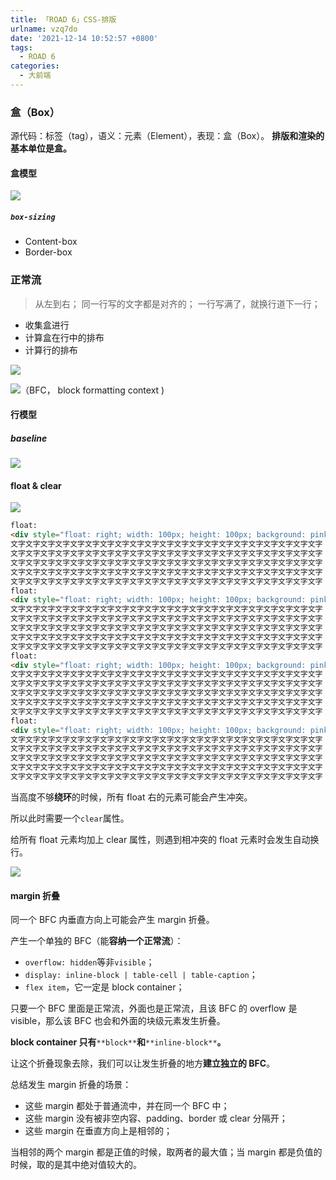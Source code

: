```yaml
---
title: 「ROAD 6」CSS-排版
urlname: vzq7do
date: '2021-12-14 10:52:57 +0800'
tags:
  - ROAD 6
categories:
  - 大前端
---
```


### 盒（Box）

源代码：标签（tag），语义：元素（Element），表现：盒（Box）。
**排版和渲染的基本单位是盒。**

#### 盒模型

![](https://gitee.com/httishere/blog-image/raw/master/img/WechatIMG1084.png#id=u0xtd&originHeight=468&originWidth=704&originalType=binary∶=1&status=done&style=none)

##### `box-sizing`

- Content-box
- Border-box

### 正常流

> 从左到右；
> 同一行写的文字都是对齐的；
> 一行写满了，就换行道下一行；

- 收集盒进行
- 计算盒在行中的排布
- 计算行的排布

![](https://gitee.com/httishere/blog-image/raw/master/img/Xnip2021-12-13_10-47-21.jpg#id=MRvHg&originHeight=188&originWidth=658&originalType=binary∶=1&status=done&style=none)

![](https://gitee.com/httishere/blog-image/raw/master/img/Xnip2021-12-13_10-50-08.jpg#id=zqkBe&originHeight=464&originWidth=422&originalType=binary∶=1&status=done&style=none)（BFC， block formatting context )

#### 行模型

##### baseline

![](https://gitee.com/httishere/blog-image/raw/master/img/20211213110129.png#id=twFZm&originHeight=262&originWidth=696&originalType=binary∶=1&status=done&style=none)

#### float & clear

![](https://gitee.com/httishere/blog-image/raw/master/img/20211213162357.png#id=QfPuf&originHeight=644&originWidth=2876&originalType=binary∶=1&status=done&style=none)

```html
float:
<div style="float: right; width: 100px; height: 100px; background: pink;"></div>
文字文字文字文字文字文字文字文字文字文字文字文字文字文字文字文字文字文字文字文字文字
文字文字文字文字文字文字文字文字文字文字文字文字文字文字文字文字文字文字文字文字文字
文字文字文字文字文字文字文字文字文字文字文字文字文字文字文字文字文字文字文字文字文字
文字文字文字文字文字文字文字文字文字文字文字文字文字文字文字文字文字文字文字文字文字
文字文字文字文字文字文字文字文字文字文字文字文字文字文字文字文字文字文字文字文字文字
float:
<div style="float: right; width: 100px; height: 100px; background: pink;"></div>
文字文字文字文字文字文字文字文字文字文字文字文字文字文字文字文字文字文字文字文字文字
文字文字文字文字文字文字文字文字文字文字文字文字文字文字文字文字文字文字文字文字文字
文字文字文字文字文字文字文字文字文字文字文字文字文字文字文字文字文字文字文字文字文字
文字文字文字文字文字文字文字文字文字文字文字文字文字文字文字文字文字文字文字文字文字
文字文字文字文字文字文字文字文字文字文字文字文字文字文字文字文字文字文字文字文字文字
float:
<div style="float: right; width: 100px; height: 100px; background: pink;"></div>
文字文字文字文字文字文字文字文字文字文字文字文字文字文字文字文字文字文字文字文字文字
文字文字文字文字文字文字文字文字文字文字文字文字文字文字文字文字文字文字文字文字文字
文字文字文字文字文字文字文字文字文字文字文字文字文字文字文字文字文字文字文字文字文字
文字文字文字文字文字文字文字文字文字文字文字文字文字文字文字文字文字文字文字文字文字
文字文字文字文字文字文字文字文字文字文字文字文字文字文字文字文字文字文字文字文字文字
float:
<div style="float: right; width: 100px; height: 100px; background: pink;"></div>
文字文字文字文字文字文字文字文字文字文字文字文字文字文字文字文字文字文字文字文字文字
文字文字文字文字文字文字文字文字文字文字文字文字文字文字文字文字文字文字文字文字文字
文字文字文字文字文字文字文字文字文字文字文字文字文字文字文字文字文字文字文字文字文字
文字文字文字文字文字文字文字文字文字文字文字文字文字文字文字文字文字文字文字文字文字
文字文字文字文字文字文字文字文字文字文字文字文字文字文字文字文字文字文字文字文字文字
```

当高度不够**绕环**的时候，所有 float 右的元素可能会产生冲突。

所以此时需要一个`clear`属性。

给所有 float 元素均加上 clear 属性，则遇到相冲突的 float 元素时会发生自动换行。

![](https://gitee.com/httishere/blog-image/raw/master/img/20211213162627.png#id=dCgPV&originHeight=870&originWidth=2870&originalType=binary∶=1&status=done&style=none)

#### margin 折叠

同一个 BFC 内垂直方向上可能会产生 margin 折叠。

产生一个单独的 BFC（能**容纳一个正常流**）：

- `overflow: hidden`等非`visible`；
- `display: inline-block | table-cell | table-caption`；
- `flex item`，它一定是 block container；

只要一个 BFC 里面是正常流，外面也是正常流，且该 BFC 的 overflow 是 visible，那么该 BFC 也会和外面的块级元素发生折叠。

**block container 只有**`**block**`**和**`**inline-block**`**。**

让这个折叠现象去除，我们可以让发生折叠的地方**建立独立的 BFC**。

总结发生 margin 折叠的场景：

- 这些 margin 都处于普通流中，并在同一个 BFC 中；
- 这些 margin 没有被非空内容、padding、border 或 clear 分隔开；
- 这些 margin 在垂直方向上是相邻的；

当相邻的两个 margin 都是正值的时候，取两者的最大值；当 margin 都是负值的时候，取的是其中绝对值较大的。
